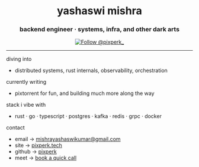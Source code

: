 <h1 align="center">yashaswi mishra</h1>
<h3 align="center">backend engineer · systems, infra, and other dark arts</h3>

<p align="center">
  <a href="https://twitter.com/pixperk_" target="_blank">
    <img src="https://img.shields.io/twitter/follow/pixperk_?logo=twitter&style=for-the-badge" alt="Follow @pixperk_" />
  </a>
</p>

---

diving into  
- distributed systems, rust internals, observability, orchestration  

currently writing  
- pixtorrent for fun, and building much more along the way  

stack i vibe with  
- rust · go · typescript · postgres · kafka · redis · grpc · docker  

contact  
- email → mishrayashaswikumar@gmail.com  
- site → [pixperk.tech](https://www.pixperk.tech)  
- github → [pixperk](https://github.com/pixperk)  
- meet → [book a quick call](https://cal.com/yashaswi)  
